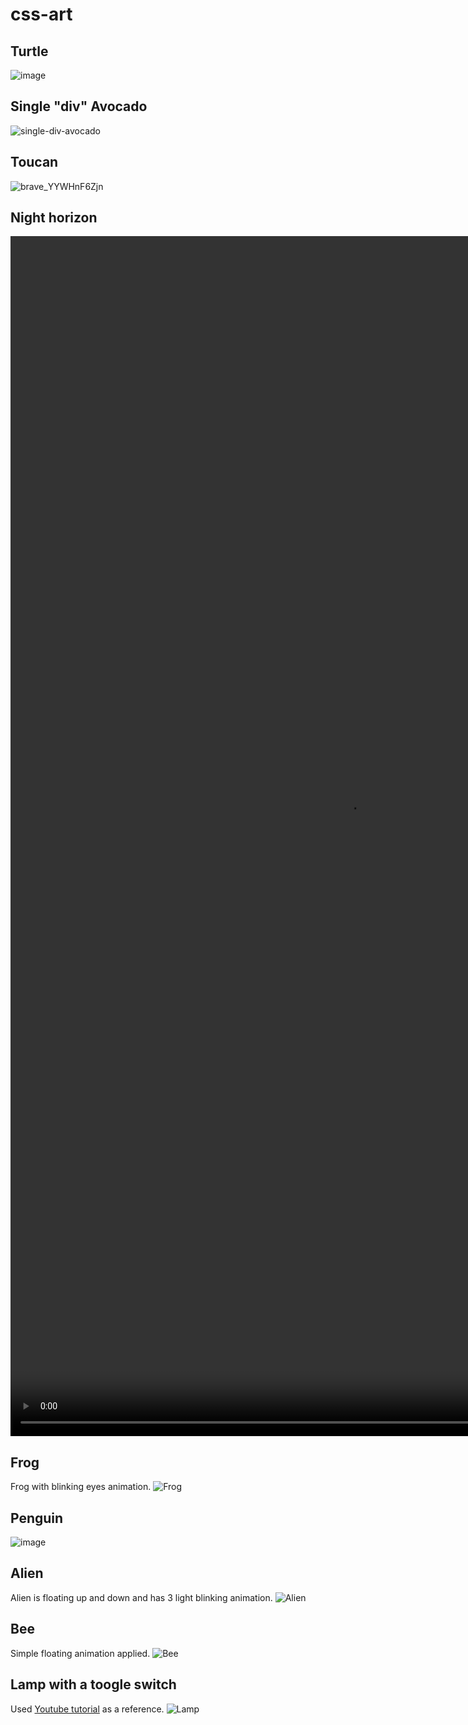 # css-art
## Turtle
![image](https://github.com/user-attachments/assets/5afc4e28-1aef-4d55-b53b-f64b6d0abd33)

## Single "div" Avocado
![single-div-avocado](https://github.com/user-attachments/assets/53e66ffb-64b8-4cc9-ba24-ecf0595ed936)

## Toucan
![brave_YYWHnF6Zjn](https://github.com/user-attachments/assets/cd848958-0075-4ccf-a942-32501d207011)

## Night horizon
<video src="https://github.com/user-attachments/assets/150900b6-ccd2-415f-9b87-c7e359a8c656" width="1080" height="1920" controls></video>

## Frog
Frog with blinking eyes animation.
![Frog](https://github.com/user-attachments/assets/3b7c0331-d88e-404d-86fc-305db3807f49)

## Penguin
![image](https://github.com/user-attachments/assets/3161613a-ec47-495a-85ea-3d04a6054e33)

## Alien 
Alien is floating up and down and has 3 light blinking animation.
![Alien](https://github.com/user-attachments/assets/de170373-29bf-4962-a595-3505aabbdc68)

## Bee
Simple floating animation applied.
![Bee](https://github.com/user-attachments/assets/f011a4b5-090e-4b9b-89bf-d94cf8661d1a)

## Lamp with a toogle switch
Used [Youtube tutorial](https://www.youtube.com/watch?v=Gy2BP857030) as a reference.
![Lamp](https://github.com/user-attachments/assets/ccf2a630-ec8b-4937-bab0-3b739d9f2aca)




